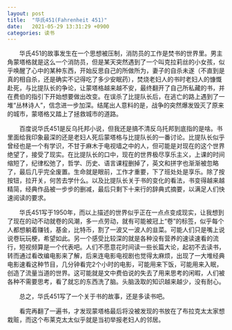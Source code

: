```yaml
---
layout: post
title:  "华氏451(Fahrenheit 451)"
date:   2021-05-29 13:31:29 +0900
categories: 读书
---
```

&ensp;&ensp;&ensp;&ensp;华氏451的故事发生在一个思想被压制，消防员的工作是焚书的世界里。男主角蒙塔格就是这么一个消防员，但是某天突然遇到了一个叫克拉莉丝的小女孩，似乎唤醒了心中的某种东西，开始反思自己的所做所为，妻子的自杀未遂（不直到是真的相自杀，还是确实不记得吃了多少安眠药），焚烧老妇人的书时老妇人的慷慨赴死，与比提队长的争论，让蒙塔格越来越不安，最终翻开了自己所私藏的书，并在费伯的指引下开始想要做出改变。在误杀了比提队长后，在逃亡的路上遇到了一堆“丛林诗人”，信念进一步加深。结尾出人意料的是，战争的突然爆发毁灭了原来的城市，蒙塔格又踏上了拯救城市的道路。

&ensp;&ensp;&ensp;&ensp;百度说华氏451是反乌托邦小说，但我还是搞不清反乌托邦到底指的是啥。书里面给我印象最深的还是老妇人死后蒙塔格与比提队长的一番讨论。比提队长似乎曾经也是一个有学识，不甘于麻木于电视墙之中的人，但可能是对现在的这个世界绝望了，接受了现实。在比提队长的口中，现在的世界极尽享乐主义，上课的时间缩短了，纪律松弛了，哲学、历史、语言课程删掉了，英文和拼字也渐渐被忽略了，最后几乎完全废置。生命就是眼前，工作才重要，下了班处处是享乐。除了按按钮，拉开关，何苦去学什么。以及比提队长关于书的变化的看法，书变得越来越精简，经典作品被一步步的删减，最后只剩下十来行的辞典式摘要，以满足人们快速阅读的要求。

&ensp;&ensp;&ensp;&ensp;华氏451写于1950年，而以上描述的世界似乎正在一点点变成现实，让我想到了现在的动不动就卷的风潮，多一点劳动，就有可能被冠上“卷”的标签，似乎每个人都想躺着赚钱，基金，比特币，割了一波又一波人的韭菜。可能人们只是嘴上说说卷玩玩梗，希望如此。另一个感受比较深的就是各种没有营养的速读速看的流行，短视频算是一个代表吧。人们不愿意花时间读一些长篇大论，起初不去读书，转而通过看改编电影来了解，后来连电影电视剧也觉得太麻烦，出现了一大堆经典电影速看这种节目，几分钟看完2个小时的电影，可能用来下饭，可能用来入眠，创造了流量当道的世界。这可能就是文中费伯说的失去了用来思考的闲暇，人们被各种不需要思考，看了就忘的东西洗了脑。头脑汲取的知识越来越少，没有耐心。

&ensp;&ensp;&ensp;&ensp;总之，华氏451写了一个关于书的故事，还是多读书吧。

&ensp;&ensp;&ensp;&ensp;看完再翻了一遍书，才发现蒙塔格最后将没被发现的书放在了布拉克太太家想栽赃，而这个布莱克太太似乎就是当初举报老妇人的邻居。